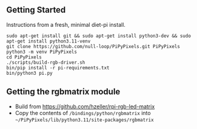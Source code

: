 ## Getting Started

Instructions from a fresh, minimal diet-pi install.

```
sudo apt-get install git && sudo apt-get install python3-dev && sudo apt-get install python3.11-venv
git clone https://github.com/null-loop/PiPyPixels.git PiPyPixels
python3 -m venv PiPyPixels
cd PiPyPixels
./scripts/build-rgb-driver.sh
bin/pip install -r pi-requirements.txt
bin/python3 pi.py
```

## Getting the rgbmatrix module

* Build from https://github.com/hzeller/rpi-rgb-led-matrix
* Copy the contents of `/bindings/python/rgbmatrix` into `~/PiPyPixels/lib/python3.11/site-packages/rgbmatrix`
